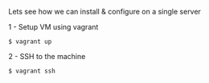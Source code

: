 Lets see how we can install & configure on a single server

1 - Setup VM using vagrant

```
$ vagrant up
```

2 - SSH to the machine 


```
$ vagrant ssh
```


